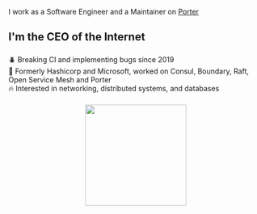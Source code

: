 I work as a Software Engineer and a Maintainer on [Porter](https://porter.sh/)

###

<h2 align="left">I'm the CEO of the Internet</h2>

###

<p align="left">🪲 Breaking CI and implementing bugs since 2019<br>👋 Formerly Hashicorp and Microsoft, worked on Consul, Boundary, Raft, Open Service Mesh and Porter <br>🔥 Interested in networking, distributed systems, and databases</p>

###

<div align="center">
  <img height="200" src="https://media.giphy.com/media/kHU8W94VS329y/giphy-downsized-large.gif"  />
</div>

###
